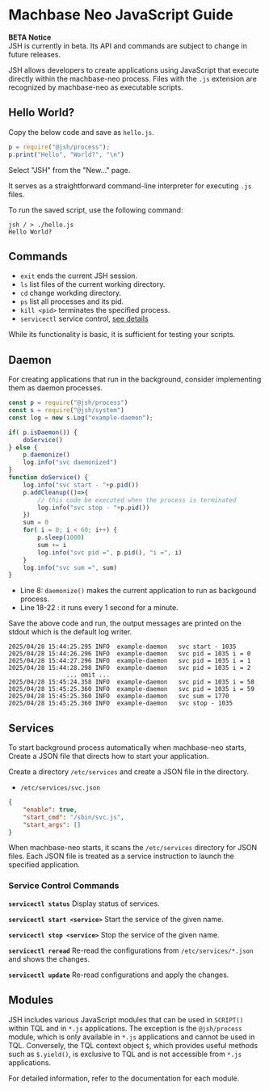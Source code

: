 # Machbase Neo JavaScript Guide

**BETA Notice**  
JSH is currently in beta. Its API and commands are subject to change in future releases.

JSH allows developers to create applications using JavaScript that execute directly within the machbase-neo process.
Files with the `.js` extension are recognized by machbase-neo as executable scripts.

## Hello World?

Copy the below code and save as `hello.js`.

```js
p = require("@jsh/process");
p.print("Hello", "World?", "\n")
```

Select "JSH" from the "New..." page.

It serves as a straightforward command-line interpreter for executing `.js` files.

To run the saved script, use the following command:

```
jsh / > ./hello.js
Hello World? 
```

## Commands

- `exit` ends the current JSH session.
- `ls` list files of the current working directory.
- `cd` change workding directory.
- `ps` list all processes and its pid.
- `kill <pid>` terminates the specified process.
- `servicectl` service control, [see details](#service-control-commands)

While its functionality is basic, it is sufficient for testing your scripts.

## Daemon

For creating applications that run in the background, consider implementing them as daemon processes.

```js
const p = require("@jsh/process")
const s = require("@jsh/system")
const log = new s.Log("example-daemon");

if( p.isDaemon()) {
    doService()
} else {
    p.daemonize()
    log.info("svc daemonized")
}
function doService() {
    log.info("svc start - "+p.pid())
    p.addCleanup(()=>{
        // this code be executed when the process is terminated
        log.info("svc stop - "+p.pid())
    })
    sum = 0
    for( i = 0; i < 60; i++) {
        p.sleep(1000)
        sum += i
        log.info("svc pid =", p.pid(), "i =", i)
    }
    log.info("svc sum =", sum)
}
```

- Line 8: `daemonize()` makes the current application to run as backgound process.
- Line 18-22 : it runs every 1 second for a minute.

Save the above code and run, the output messages are printed on the stdout which is the default log writer.

```
2025/04/28 15:44:25.295 INFO  example-daemon   svc start - 1035
2025/04/28 15:44:26.296 INFO  example-daemon   svc pid = 1035 i = 0
2025/04/28 15:44:27.296 INFO  example-daemon   svc pid = 1035 i = 1
2025/04/28 15:44:28.298 INFO  example-daemon   svc pid = 1035 i = 2
                ... omit ...
2025/04/28 15:45:24.358 INFO  example-daemon   svc pid = 1035 i = 58
2025/04/28 15:45:25.360 INFO  example-daemon   svc pid = 1035 i = 59
2025/04/28 15:45:25.360 INFO  example-daemon   svc sum = 1770
2025/04/28 15:45:25.360 INFO  example-daemon   svc stop - 1035
```

## Services

To start background process automatically when machbase-neo starts,
Create a JSON file that directs how to start your application.

Create a directory `/etc/services` and create a JSON file in the directory.

- `/etc/services/svc.json`

```json
{
    "enable": true,
    "start_cmd": "/sbin/svc.js",
    "start_args": []
}
```

When machbase-neo starts, it scans the `/etc/services` directory for JSON files.
Each JSON file is treated as a service instruction to launch the specified application.

### Service Control Commands

**`servicectl status`** Display status of services.

**`servicectl start <service>`** Start the service of the given name.

**`servicectl stop <service>`** Stop the service of the given name.

**`servicectl reread`** Re-read the configurations from `/etc/services/*.json` and shows the changes.

**`servicectl update`** Re-read configurations and apply the changes.

## Modules
JSH includes various JavaScript modules that can be used in `SCRIPT()` within TQL and in `*.js` applications.
The exception is the `@jsh/process` module, which is only available in `*.js` applications and cannot be used in TQL.
Conversely, the TQL context object `$`, which provides useful methods such as `$.yield()`, is exclusive to TQL and is not accessible from `*.js` applications.

For detailed information, refer to the documentation for each module.
